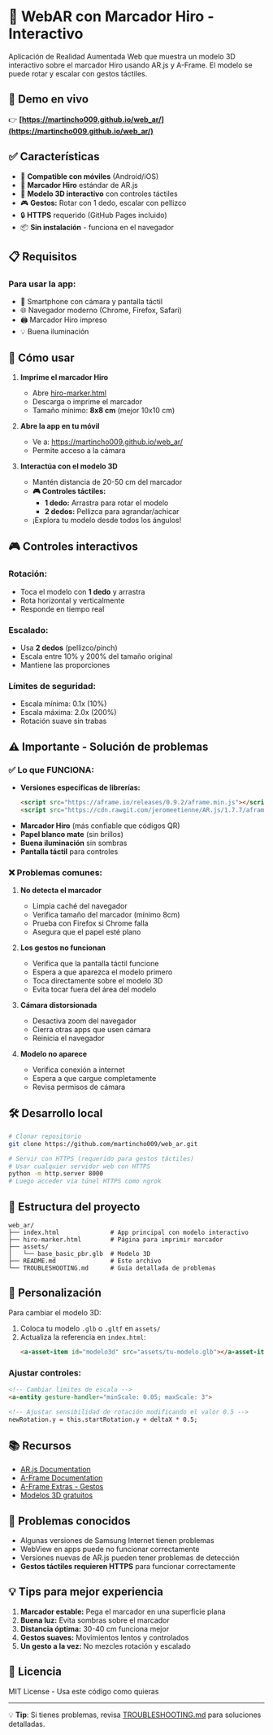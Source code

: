 # 🎯 WebAR con Marcador Hiro - Interactivo

Aplicación de Realidad Aumentada Web que muestra un modelo 3D interactivo sobre el marcador Hiro usando AR.js y A-Frame. El modelo se puede rotar y escalar con gestos táctiles.

## 🚀 Demo en vivo

👉 **[https://martincho009.github.io/web_ar/](https://martincho009.github.io/web_ar/)**

## ✅ Características

- 📱 **Compatible con móviles** (Android/iOS)
- 🎯 **Marcador Hiro** estándar de AR.js
- 🎨 **Modelo 3D interactivo** con controles táctiles
- 🎮 **Gestos:** Rotar con 1 dedo, escalar con pellizco
- 🔒 **HTTPS** requerido (GitHub Pages incluido)
- 📦 **Sin instalación** - funciona en el navegador

## 📋 Requisitos

### Para usar la app:
- 📱 Smartphone con cámara y pantalla táctil
- 🌐 Navegador moderno (Chrome, Firefox, Safari)
- 🖨️ Marcador Hiro impreso
- 💡 Buena iluminación

## 🎯 Cómo usar

1. **Imprime el marcador Hiro**
   - Abre [hiro-marker.html](https://martincho009.github.io/web_ar/hiro-marker.html)
   - Descarga o imprime el marcador
   - Tamaño mínimo: **8x8 cm** (mejor 10x10 cm)

2. **Abre la app en tu móvil**
   - Ve a: https://martincho009.github.io/web_ar/
   - Permite acceso a la cámara

3. **Interactúa con el modelo 3D**
   - Mantén distancia de 20-50 cm del marcador
   - **🎮 Controles táctiles:**
     - **1 dedo:** Arrastra para rotar el modelo
     - **2 dedos:** Pellizca para agrandar/achicar
   - ¡Explora tu modelo desde todos los ángulos!

## 🎮 Controles interactivos

### **Rotación:**
- Toca el modelo con **1 dedo** y arrastra
- Rota horizontal y verticalmente
- Responde en tiempo real

### **Escalado:**
- Usa **2 dedos** (pellizco/pinch)
- Escala entre 10% y 200% del tamaño original
- Mantiene las proporciones

### **Límites de seguridad:**
- Escala mínima: 0.1x (10%)
- Escala máxima: 2.0x (200%)
- Rotación suave sin trabas

## ⚠️ Importante - Solución de problemas

### ✅ Lo que FUNCIONA:
- **Versiones específicas de librerías:**
  ```html
  <script src="https://aframe.io/releases/0.9.2/aframe.min.js"></script>
  <script src="https://cdn.rawgit.com/jeromeetienne/AR.js/1.7.7/aframe/build/aframe-ar.js"></script>
  ```
- **Marcador Hiro** (más confiable que códigos QR)
- **Papel blanco mate** (sin brillos)
- **Buena iluminación** sin sombras
- **Pantalla táctil** para controles

### ❌ Problemas comunes:
1. **No detecta el marcador**
   - Limpia caché del navegador
   - Verifica tamaño del marcador (mínimo 8cm)
   - Prueba con Firefox si Chrome falla
   - Asegura que el papel esté plano

2. **Los gestos no funcionan**
   - Verifica que la pantalla táctil funcione
   - Espera a que aparezca el modelo primero
   - Toca directamente sobre el modelo 3D
   - Evita tocar fuera del área del modelo

3. **Cámara distorsionada**
   - Desactiva zoom del navegador
   - Cierra otras apps que usen cámara
   - Reinicia el navegador

4. **Modelo no aparece**
   - Verifica conexión a internet
   - Espera a que cargue completamente
   - Revisa permisos de cámara

## 🛠️ Desarrollo local

```bash
# Clonar repositorio
git clone https://github.com/martincho009/web_ar.git

# Servir con HTTPS (requerido para gestos táctiles)
# Usar cualquier servidor web con HTTPS
python -m http.server 8000
# Luego acceder via túnel HTTPS como ngrok
```

## 📁 Estructura del proyecto

```
web_ar/
├── index.html              # App principal con modelo interactivo
├── hiro-marker.html        # Página para imprimir marcador
├── assets/
│   └── base_basic_pbr.glb  # Modelo 3D
├── README.md               # Este archivo
└── TROUBLESHOOTING.md      # Guía detallada de problemas
```

## 🔧 Personalización

Para cambiar el modelo 3D:
1. Coloca tu modelo `.glb` o `.gltf` en `assets/`
2. Actualiza la referencia en `index.html`:
   ```html
   <a-asset-item id="modelo3d" src="assets/tu-modelo.glb"></a-asset-item>
   ```

### Ajustar controles:
```html
<!-- Cambiar límites de escala -->
<a-entity gesture-handler="minScale: 0.05; maxScale: 3">

<!-- Ajustar sensibilidad de rotación modificando el valor 0.5 -->
newRotation.y = this.startRotation.y + deltaX * 0.5;
```

## 📚 Recursos

- [AR.js Documentation](https://ar-js-org.github.io/AR.js-Docs/)
- [A-Frame Documentation](https://aframe.io/docs/)
- [A-Frame Extras - Gestos](https://github.com/donmccurdy/aframe-extras)
- [Modelos 3D gratuitos](https://sketchfab.com/)

## 🐛 Problemas conocidos

- Algunas versiones de Samsung Internet tienen problemas
- WebView en apps puede no funcionar correctamente
- Versiones nuevas de AR.js pueden tener problemas de detección
- **Gestos táctiles requieren HTTPS** para funcionar correctamente

## 💡 Tips para mejor experiencia

1. **Marcador estable:** Pega el marcador en una superficie plana
2. **Buena luz:** Evita sombras sobre el marcador
3. **Distancia óptima:** 30-40 cm funciona mejor
4. **Gestos suaves:** Movimientos lentos y controlados
5. **Un gesto a la vez:** No mezcles rotación y escalado

## 📝 Licencia

MIT License - Usa este código como quieras

---

💡 **Tip**: Si tienes problemas, revisa [TROUBLESHOOTING.md](TROUBLESHOOTING.md) para soluciones detalladas. 
